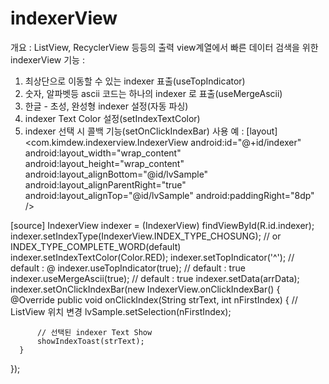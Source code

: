 # indexerView


개요 : ListView, RecyclerView 등등의 출력 view계열에서 빠른 데이터 검색을 위한 indexerView
기능 : 
 1) 최상단으로 이동할 수 있는 indexer 표출(useTopIndicator)
 2) 숫자, 알파벳등 ascii 코드는 하나의 indexer 로 표출(useMergeAscii)
 3) 한글 - 초성, 완성형 indexer 설정(자동 파싱)
 4) indexer Text Color 설정(setIndexTextColor)
 5) indexer 선택 시 콜백 기능(setOnClickIndexBar)
사용 예 :
 [layout]
  <com.kimdew.indexerview.IndexerView
        android:id="@+id/indexer"
        android:layout_width="wrap_content"
        android:layout_height="wrap_content"
        android:layout_alignBottom="@id/lvSample"
        android:layout_alignParentRight="true"
        android:layout_alignTop="@id/lvSample"
        android:paddingRight="8dp" />
        
 [source]
  IndexerView indexer = (IndexerView) findViewById(R.id.indexer);
  indexer.setIndexType(IndexerView.INDEX_TYPE_CHOSUNG);   // or INDEX_TYPE_COMPLETE_WORD(default)
  indexer.setIndexTextColor(Color.RED);
  indexer.setTopIndicator('^');           // default : @
  indexer.useTopIndicator(true);          // default : true
  indexer.useMergeAscii(true);            // default : true
  indexer.setData(arrData);
  indexer.setOnClickIndexBar(new IndexerView.onClickIndexBar() {
      @Override
      public void onClickIndex(String strText, int nFirstIndex) {
          // ListView 위치 변경
          lvSample.setSelection(nFirstIndex);
          
          // 선택된 indexer Text Show
          showIndexToast(strText);
      }
  });
